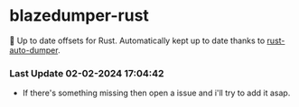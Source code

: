 # blazedumper-rust

🚀 Up to date offsets for Rust. Automatically kept up to date thanks to [rust-auto-dumper](https://github.com/Akandesh/rust-auto-dumper).


### Last Update 02-02-2024 17:04:42
- If there's something missing then open a issue and i'll try to add it asap.